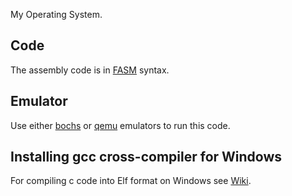 My Operating System.

## Code

The assembly code is in [FASM](https://flatassembler.net) syntax.

## Emulator

Use either [bochs](http://bochs.sourceforge.net) or [qemu](https://www.qemu.org/download) emulators to run this code.

## Installing gcc cross-compiler for Windows

For compiling c code into Elf format on Windows see [Wiki](https://github.com/ofabricio/os/wiki/Installing-gcc-cross-compiler-for-Windows).
